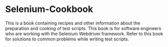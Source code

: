 # Selenium-Cookbook
This is a book containing recipes and other information about the preparation and cooking of test scripts. This book is for software engineers who are working with the Selenium Webdriver framework. Refer to this book for solutions to  common problems while writing test scripts.
